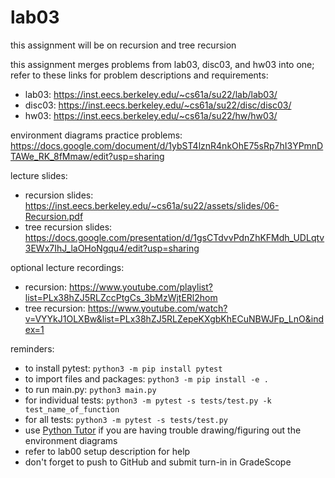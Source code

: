 # lab03
  
this assignment will be on recursion and tree recursion
  
this assignment merges problems from lab03, disc03, and hw03 into one; refer to these links for problem descriptions and requirements:
  
- lab03: https://inst.eecs.berkeley.edu/~cs61a/su22/lab/lab03/
- disc03: https://inst.eecs.berkeley.edu/~cs61a/su22/disc/disc03/
- hw03: https://inst.eecs.berkeley.edu/~cs61a/su22/hw/hw03/
  
environment diagrams practice problems: https://docs.google.com/document/d/1ybST4lznR4nkOhE75sRp7hI3YPmnDTAWe_RK_8fMmaw/edit?usp=sharing
  
lecture slides: 
  
- recursion slides: https://inst.eecs.berkeley.edu/~cs61a/su22/assets/slides/06-Recursion.pdf
- tree recursion slides: https://docs.google.com/presentation/d/1gsCTdvvPdnZhKFMdh_UDLqtv3EWx7IhJ_laOHoNgqu4/edit?usp=sharing
  
optional lecture recordings:
  
- recursion: https://www.youtube.com/playlist?list=PLx38hZJ5RLZccPtgCs_3bMzWjtERl2hom
- tree recursion: https://www.youtube.com/watch?v=VYYkJ1OLXBw&list=PLx38hZJ5RLZepeKXgbKhECuNBWJFp_LnO&index=1
  
reminders:
  
- to install pytest: ```python3 -m pip install pytest```
- to import files and packages: ```python3 -m pip install -e .```
- to run main.py: ```python3 main.py```
- for individual tests: ```python3 -m pytest -s tests/test.py -k test_name_of_function```
- for all tests: ```python3 -m pytest -s tests/test.py```
- use [Python Tutor](https://pythontutor.com/composingprograms.html#mode=display) if you are having trouble drawing/figuring out the environment diagrams
- refer to lab00 setup description for help
- don't forget to push to GitHub and submit turn-in in GradeScope
